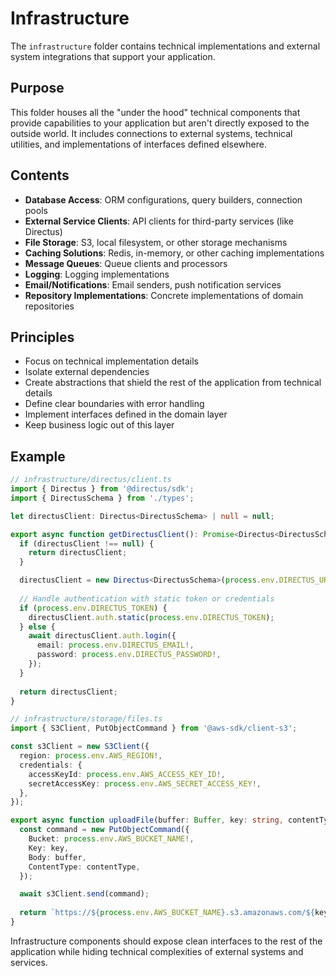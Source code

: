 # Infrastructure

The `infrastructure` folder contains technical implementations and external system integrations that support your application.

## Purpose

This folder houses all the "under the hood" technical components that provide capabilities to your application but aren't directly exposed to the outside world. It includes connections to external systems, technical utilities, and implementations of interfaces defined elsewhere.

## Contents

- **Database Access**: ORM configurations, query builders, connection pools
- **External Service Clients**: API clients for third-party services (like Directus)
- **File Storage**: S3, local filesystem, or other storage mechanisms
- **Caching Solutions**: Redis, in-memory, or other caching implementations
- **Message Queues**: Queue clients and processors
- **Logging**: Logging implementations
- **Email/Notifications**: Email senders, push notification services
- **Repository Implementations**: Concrete implementations of domain repositories

## Principles

- Focus on technical implementation details
- Isolate external dependencies
- Create abstractions that shield the rest of the application from technical details
- Define clear boundaries with error handling
- Implement interfaces defined in the domain layer
- Keep business logic out of this layer

## Example

```typescript
// infrastructure/directus/client.ts
import { Directus } from '@directus/sdk';
import { DirectusSchema } from './types';

let directusClient: Directus<DirectusSchema> | null = null;

export async function getDirectusClient(): Promise<Directus<DirectusSchema>> {
  if (directusClient !== null) {
    return directusClient;
  }

  directusClient = new Directus<DirectusSchema>(process.env.DIRECTUS_URL!);
  
  // Handle authentication with static token or credentials
  if (process.env.DIRECTUS_TOKEN) {
    directusClient.auth.static(process.env.DIRECTUS_TOKEN);
  } else {
    await directusClient.auth.login({
      email: process.env.DIRECTUS_EMAIL!,
      password: process.env.DIRECTUS_PASSWORD!,
    });
  }
  
  return directusClient;
}

// infrastructure/storage/files.ts
import { S3Client, PutObjectCommand } from '@aws-sdk/client-s3';

const s3Client = new S3Client({
  region: process.env.AWS_REGION!,
  credentials: {
    accessKeyId: process.env.AWS_ACCESS_KEY_ID!,
    secretAccessKey: process.env.AWS_SECRET_ACCESS_KEY!,
  },
});

export async function uploadFile(buffer: Buffer, key: string, contentType: string): Promise<string> {
  const command = new PutObjectCommand({
    Bucket: process.env.AWS_BUCKET_NAME!,
    Key: key,
    Body: buffer,
    ContentType: contentType,
  });

  await s3Client.send(command);
  
  return `https://${process.env.AWS_BUCKET_NAME}.s3.amazonaws.com/${key}`;
}
```

Infrastructure components should expose clean interfaces to the rest of the application while hiding technical complexities of external systems and services.
